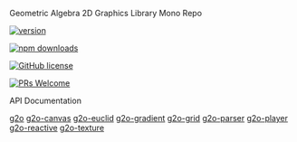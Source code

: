 Geometric Algebra 2D Graphics Library Mono Repo

[![version](https://img.shields.io/npm/v/g2o.svg)](https://www.npmjs.com/package/g2o) 

[![npm downloads](https://img.shields.io/npm/dm/g2o.svg)](https://npm-stat.com/charts.html?package=g2o&from=2024-03-27)

[![GitHub license](https://img.shields.io/badge/license-MIT-blue.svg)](./LICENSE)

[![PRs Welcome](https://img.shields.io/badge/PRs-welcome-brightgreen.svg)](./CONTRIBUTING.md)

API Documentation

[g2o](https://geometryzen.github.io/g2o-mono)
[g2o-canvas](https://geometryzen.github.io/g2o-mono/canvas)
[g2o-euclid](https://geometryzen.github.io/g2o-mono/euclid)
[g2o-gradient](https://geometryzen.github.io/g2o-mono/gradient)
[g2o-grid](https://geometryzen.github.io/g2o-mono/grid)
[g2o-parser](https://geometryzen.github.io/g2o-mono/parser)
[g2o-player](https://geometryzen.github.io/g2o-mono/player)
[g2o-reactive](https://geometryzen.github.io/g2o-mono/reactive)
[g2o-texture](https://geometryzen.github.io/g2o-mono/texture)
